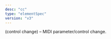 ```yaml
---
desc: "cc"
type: "elementSpec"
version: "v3"
---
```


(control change) – MIDI parameter/control change.